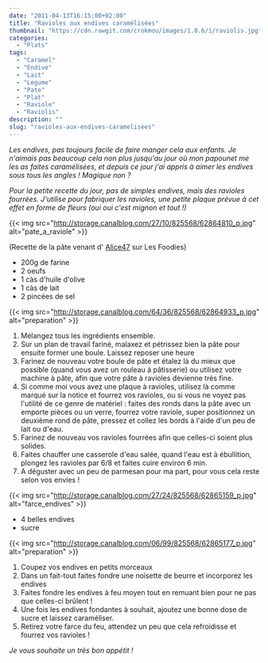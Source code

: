 ```yaml
---
date: "2011-04-13T16:15:00+02:00"
title: "Ravioles aux endives caramélisées"
thumbnail: "https://cdn.rawgit.com/crokmou/images/1.0.6/i/raviolis.jpg"
categories:
  - "Plats"
tags:
  - "Caramel"
  - "Endive"
  - "Lait"
  - "Legume"
  - "Pate"
  - "Plat"
  - "Raviole"
  - "Raviolis"
description: ""
slug: "ravioles-aux-endives-caramelisees"
---
```


_Les endives, pas toujours facile de faire manger cela aux enfants. Je n'aimais pas beaucoup cela non plus jusqu'au jour où mon papounet me les as faites caramélisées, et depuis ce jour j'ai appris à aimer les endives sous tous les angles ! Magique non ?_

_Pour la petite recette du jour, pas de simples endives, mais des ravioles fourrées. J'utilise pour fabriquer les ravioles, une petite plaque prévue à cet effet en forme de fleurs (oui oui c'est mignon et tout !)_

{{< img src="http://storage.canalblog.com/27/10/825568/62864810_p.jpg" alt="pate_a_raviole" >}}

(Recette de la pâte venant d' [Alice47](http://www.lesfoodies.com/ecila/recette/pate-a-raviolis-maison) sur Les Foodies)

*   200g de farine
*   2 oeufs
*   1 càs d'huile d'olive
*   1 càs de lait
*   2 pincées de sel

{{< img src="http://storage.canalblog.com/64/36/825568/62864933_p.jpg" alt="preparation" >}}

1.  Mélangez tous les ingrédients ensemble.
2.  Sur un plan de travail fariné, malaxez et pétrissez bien la pâte pour ensuite former une boule. Laissez reposer une heure
3.  Farinez de nouveau votre boule de pâte et étalez là du mieux que possible (quand vous avez un rouleau à pâtisserie) ou utilisez votre machine à pâte, afin que votre pâte à ravioles devienne très fine.
4.  Si comme moi vous avez une plaque à ravioles, utilisez là comme marqué sur la notice et fourrez vos ravioles, ou si vous ne voyez pas l'utilité de ce genre de matériel : faites des ronds dans la pâte avec un emporte pièces ou un verre, fourrez votre raviole, super positionnez un deuxième rond de pâte, pressez et collez les bords à l'aide d'un peu de lait ou d'eau.
5.  Farinez de nouveau vos ravioles fourrées afin que celles-ci soient plus solides.
6.  Faites chauffer une casserole d'eau salée, quand l'eau est à ébullition, plongez les ravioles par 6/8 et faites cuire environ 6 min.
7.  A déguster avec un peu de parmesan pour ma part, pour vous cela reste selon vos envies !

{{< img src="http://storage.canalblog.com/27/24/825568/62865159_p.jpg" alt="farce_endives" >}}

*   4 belles endives
*   sucre

{{< img src="http://storage.canalblog.com/06/99/825568/62865177_p.jpg" alt="preparation" >}}

1.  Coupez vos endives en petits morceaux
2.  Dans un fait-tout faites fondre une noisette de beurre et incorporez les endives
3.  Faites fondre les endives à feu moyen tout en remuant bien pour ne pas que celles-ci brûlent !
4.  Une fois les endives fondantes à souhait, ajoutez une bonne dose de sucre et laissez caraméliser.
5.  Retirez votre farce du feu, attendez un peu que cela refroidisse et fourrez vos ravioles !

_Je vous souhaite un très bon appétit !_